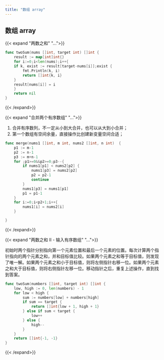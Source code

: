 ```yaml
---
title: "数组 array"
---
```


## 数组 array

{{< expand "两数之和" "...">}}
```go
func twoSum(nums []int, target int) []int {
    result := map[int]int{}
    for i:=0;i<len(nums);i++{
	if k, exist := result[target-nums[i]];exist {
	    fmt.Println(k, i)
	    return []int{k, i}
	}
	result[nums[i]] = i
    }
    return nil
}
```
{{< /expand>}}


{{< expand "合并两个有序数组" "...">}}
1. 合并有序数列，不一定从小到大合并，也可以从大到小合并；
2. 第一个数组有空间余量，直接操作比创建新变量空间合适；
```go
func merge(nums1 []int, m int, nums2 []int, n int)  {
    p1 := m-1
    p2 := n-1
    p3 := m+n-1
    for ;p1>=0&&p2>=0;p3--{
        if nums1[p1] < nums2[p2] {
            nums1[p3] = nums2[p2]
            p2 = p2-1
            continue
        }
        nums1[p3] = nums1[p1]
        p1 = p1-1
    }
    for i:=0;i<p2+1;i++{
        nums1[i] = nums2[i]
    }

}
```
{{< /expand>}}

{{< expand "两数之和 II - 输入有序数组" "...">}}

初始时两个指针分别指向第一个元素位置和最后一个元素的位置。每次计算两个指针指向的两个元素之和，并和目标值比较。如果两个元素之和等于目标值，则发现了唯一解。如果两个元素之和小于目标值，则将左侧指针右移一位。如果两个元素之和大于目标值，则将右侧指针左移一位。移动指针之后，重复上述操作，直到找到答案。

```go
func twoSum(numbers []int, target int) []int {
    low, high := 0, len(numbers) - 1
    for low < high {
        sum := numbers[low] + numbers[high]
        if sum == target {
            return []int{low + 1, high + 1}
        } else if sum < target {
            low++
        } else {
            high--
        }
    }
    return []int{-1, -1}
}
```

{{< /expand>}}

